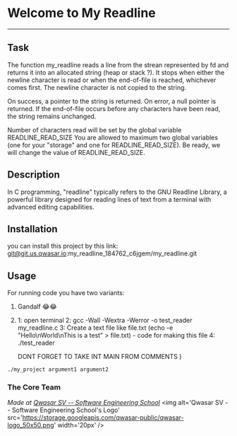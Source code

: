 # Welcome to My Readline
***

## Task
The function my_readline reads a line from the strean represented by fd and returns it into an allocated string (heap or stack ?). It stops when either the newline character is read or when the end-of-file is reached, whichever comes first. The newline character is not copied to the string.

On success, a pointer to the string is returned. On error, a null pointer is returned. If the end-of-file occurs before any characters have been read, the string remains unchanged.

Number of characters read will be set by the global variable READLINE_READ_SIZE You are allowed to maximum two global variables (one for your "storage" and one for READLINE_READ_SIZE). Be ready, we will change the value of READLINE_READ_SIZE.

## Description
In C programming, "readline" typically refers to the GNU Readline Library, a powerful library designed for reading lines of text from a terminal with advanced editing capabilities.


## Installation
you can install this project by this link: git@git.us.qwasar.io:my_readline_184762_c6jgem/my_readline.git

## Usage
For running code you have two variants:
1. Gandalf 😂😂
2. 1:  open terminal
   2: gcc -Wall -Wextra -Werror -o test_reader my_readline.c
   3: Create a text file like file.txt (echo -e "Hello\nWorld\nThis is a test" > file.txt) - code for making this file
   4: ./test_reader

   DONT FORGET TO TAKE INT MAIN FROM COMMENTS )
```
./my_project argument1 argument2
```

### The Core Team


<span><i>Made at <a href='https://qwasar.io'>Qwasar SV -- Software Engineering School</a></i></span>
<span><img alt='Qwasar SV -- Software Engineering School's Logo' src='https://storage.googleapis.com/qwasar-public/qwasar-logo_50x50.png' width='20px' /></span>
